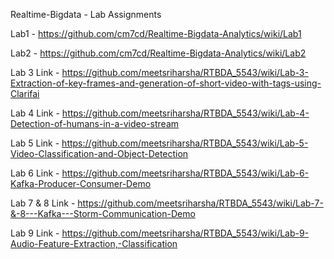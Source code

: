 Realtime-Bigdata - Lab Assignments

Lab1 - https://github.com/cm7cd/Realtime-Bigdata-Analytics/wiki/Lab1

Lab2 - https://github.com/cm7cd/Realtime-Bigdata-Analytics/wiki/Lab2

Lab 3 Link - https://github.com/meetsriharsha/RTBDA_5543/wiki/Lab-3-Extraction-of-key-frames-and-generation-of-short-video-with-tags-using-Clarifai

Lab 4 Link - https://github.com/meetsriharsha/RTBDA_5543/wiki/Lab-4-Detection-of-humans-in-a-video-stream

Lab 5 Link - https://github.com/meetsriharsha/RTBDA_5543/wiki/Lab-5-Video-Classification-and-Object-Detection

Lab 6 Link - https://github.com/meetsriharsha/RTBDA_5543/wiki/Lab-6-Kafka-Producer-Consumer-Demo

Lab 7 & 8 Link - https://github.com/meetsriharsha/RTBDA_5543/wiki/Lab-7-&-8---Kafka---Storm-Communication-Demo

Lab 9 Link - https://github.com/meetsriharsha/RTBDA_5543/wiki/Lab-9-Audio-Feature-Extraction,-Classification